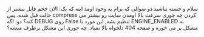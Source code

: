 سلام و خسته نباشید.دو سوالی که برام به وجود اومد اینه که یک: الان حجم فایل بیشتر از حالت قبل شده. پس compress کردن چه جوری سرعت بالا اومدن سایت رو بیشتر می کنه؟ دو: اگه DEBUG روی False تنظیم بشه, این مورد با ENGINE_ENABLED به مشکل بر می خوره و صفحه 404 دلخواه بالا نمیاد.
چه جوری این مشکل برطرف میشه؟
